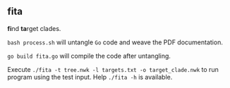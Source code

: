 ## fita
**fi**nd **ta**rget clades.

`bash process.sh` will untangle `Go` code and weave the PDF documentation.

`go build fita.go` will compile the code after untangling.

Execute `./fita -t tree.nwk -l targets.txt -o target_clade.nwk` to run program using the test input.
Help `./fita -h` is available.
